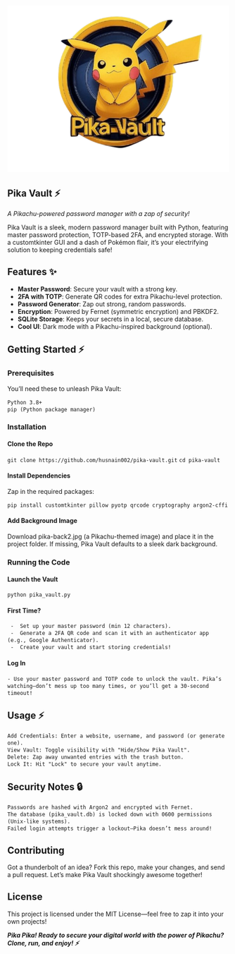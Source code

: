   ![Pika Vault Logo](git-1.png)
## Pika Vault ⚡

_A Pikachu-powered password manager with a zap of security!_

Pika Vault is a sleek, modern password manager built with Python, featuring master password protection, TOTP-based 2FA, and encrypted storage. With a customtkinter GUI and a dash of Pokémon flair, it’s your electrifying solution to keeping credentials safe!
## Features ✨

- **Master Password**: Secure your vault with a strong key.
- **2FA with TOTP**: Generate QR codes for extra Pikachu-level protection.
- **Password Generator**: Zap out strong, random passwords.
- **Encryption**: Powered by Fernet (symmetric encryption) and PBKDF2.
- **SQLite Storage**: Keeps your secrets in a local, secure database.
- **Cool UI**: Dark mode with a Pikachu-inspired background (optional).

## Getting Started ⚡
### Prerequisites

You’ll need these to unleash Pika Vault:

    Python 3.8+
    pip (Python package manager)

### Installation
#### Clone the Repo

``git clone https://github.com/husnain002/pika-vault.git``
``cd pika-vault``

#### Install Dependencies
Zap in the required packages:


    pip install customtkinter pillow pyotp qrcode cryptography argon2-cffi
#### Add Background Image
Download pika-back2.jpg (a Pikachu-themed image) and place it in the project folder. If missing, Pika Vault defaults to a sleek dark background.

### Running the Code
#### Launch the Vault

    python pika_vault.py
#### First Time?
     -  Set up your master password (min 12 characters).
     -  Generate a 2FA QR code and scan it with an authenticator app (e.g., Google Authenticator).
     -  Create your vault and start storing credentials!
#### Log In
    - Use your master password and TOTP code to unlock the vault. Pika’s watching—don’t mess up too many times, or you’ll get a 30-second timeout!

## Usage ⚡

    Add Credentials: Enter a website, username, and password (or generate one).
    View Vault: Toggle visibility with "Hide/Show Pika Vault".
    Delete: Zap away unwanted entries with the trash button.
    Lock It: Hit "Lock" to secure your vault anytime.

## Security Notes 🔒

    Passwords are hashed with Argon2 and encrypted with Fernet.
    The database (pika_vault.db) is locked down with 0600 permissions (Unix-like systems).
    Failed login attempts trigger a lockout—Pika doesn’t mess around!

## Contributing

Got a thunderbolt of an idea? Fork this repo, make your changes, and send a pull request. Let’s make Pika Vault shockingly awesome together!

## License

This project is licensed under the MIT License—feel free to zap it into your own projects!

_**Pika Pika! Ready to secure your digital world with the power of Pikachu? Clone, run, and enjoy! ⚡**_
